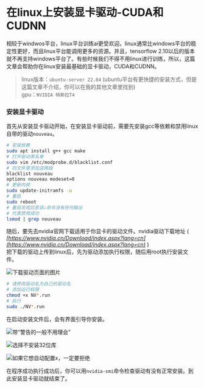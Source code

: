 # 在linux上安装显卡驱动-CUDA和CUDNN

相较于windwos平台，linux平台训练ai更受欢迎。linux通常比windows平台的稳定性更好，而且linux平台能调用更多的资源。并且，tensorflow 2.10以后的版本就不再支持windows平台了。有些时候我们不得不用linux进行训练，所以，这篇文章会帮助你在linux安装最基础的显卡驱动，CUDA和CUDNN。

> linux版本：`ubuntu-server 22.04` (ubuntu平台有更快捷的安装方式，但是这篇文章不介绍，你可以在我的其他文章里找到)  
> gpu：`NVIDIA 特斯拉T4`

### 安装显卡驱动

首先从安装显卡驱动开始，在安装显卡驱动前，需要先安装gcc等依赖和禁用linux自带的驱动`nouveau`。

```bash
# 安装依赖
sudo apt install g++ gcc make
# 打开驱动黑名单
sudo vim /etc/modprobe.d/blacklist.conf
# 向文件里添加这两段
blacklist nouveau
options nouveau modeset=0
# 更新内核
sudo update-initramfs -u
# 重启
sudo reboot
# 重启完成后若该↓命令没有任何输出
# 代表禁用成功
lsmod | grep nouveau
```

随后，要先去nvidia官网下载适用于你显卡的驱动文件。nvidia驱动下载地址 ( *[https://www.nvidia.cn/Download/index.aspx?lang=cn](https://www.nvidia.cn/Download/index.aspx?lang=cn)* )  
把下载的驱动上传到linux后，先为驱动添加执行权限，随后用root执行安装文件。

![下载驱动页面的图片]()

```sh
# 请修改驱动名为自己的驱动名
# 添加运行权限
chmod +x NV*.run
# 执行
sudo ./NV*.run
```

在启动安装文件后，会有界面引导你安装。

![带“警告的一般不用理会”]()

![选择不安装32位库]()

![如果它想自动配置x，一定要拒绝]()

在程序成功执行成功后，你可以用`nvidia-smi`命令检查驱动有没有正常安装。到此安装显卡驱动就结束了。


